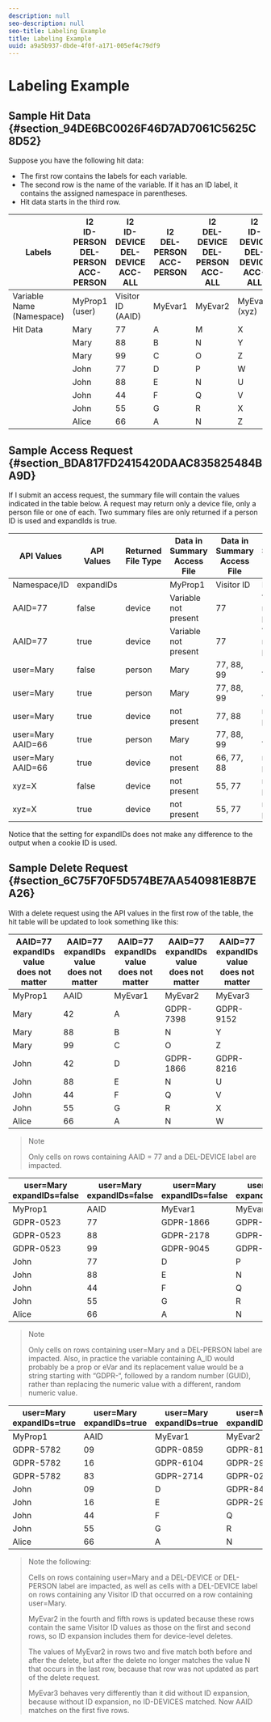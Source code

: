 ```yaml
---
description: null
seo-description: null
seo-title: Labeling Example
title: Labeling Example
uuid: a9a5b937-dbde-4f0f-a171-005ef4c79df9
---
```


# Labeling Example

## Sample Hit Data {#section_94DE6BC0026F46D7AD7061C5625C8D52}

Suppose you have the following hit data:

* The first row contains the labels for each variable. 
* The second row is the name of the variable. If it has an ID label, it contains the assigned namespace in parentheses. 
* Hit data starts in the third row.

<!-- Meike, I converted html tables for fix elusive validation error. Bob -->

| Labels | I2<br>ID-PERSON<br>DEL-PERSON<br>ACC-PERSON  | I2<br>ID-DEVICE<br>DEL-DEVICE<br>ACC-ALL  | I2<br>DEL-PERSON<br>ACC-PERSON | I2<br>DEL-DEVICE<br>DEL-PERSON<br>ACC-ALL  | I2<br>ID-DEVICE<br>DEL-DEVICE<br>ACC-ALL  |
|---|---|---|---|---|---|
|Variable Name<br>(Namespace)|MyProp1<br>(user)|Visitor ID<br>(AAID)|MyEvar1|MyEvar2|MyEvar3<br>(xyz)|
|Hit Data|Mary|77|A|M|X|
| |Mary|88|B|N|Y|
| |Mary|99|C|O|Z|
| |John|77|D|P|W|
| |John|88|E|N|U|
| |John|44|F|Q|V|
| |John|55|G|R|X|
| |Alice|66|A|N|Z|


## Sample Access Request {#section_BDA817FD2415420DAAC835825484BA9D}

If I submit an access request, the summary file will contain the values indicated in the table below. A request may return only a device file, only a person file or one of each. Two summary files are only returned if a person ID is used and expandIds is true. 

| API Values| API Values|Returned File Type | Data in <br>Summary Access File </br>| Data in <br>Summary Access File</br>|Data in <br>Summary Access File</br>|Data in <br>Summary Access File</br>|Data in <br>Summary Access File</br>|
|--- |--- |--- |---|---|---|---|---|
|Namespace/ID|expandIDs||MyProp1|Visitor ID|MyEvar1|MyEvar2|MyEvar3|
|AAID=77|false|device|Variable not present|77|Variable not present|M, P|X, W|
|AAID=77|true|device|Variable not present|77|Variable not present|M, P|X, W|
|user=Mary|false|person|Mary|77, 88, 99|A, B, C|M, N, O|X, Y, Z|
|user=Mary|true|person|Mary|77, 88, 99|A, B, C|M, N, O|X, Y, Z|
|user=Mary|true|device|not present|77, 88|not present|N, P|U, W|
|user=Mary AAID=66|true|person|Mary|77, 88, 99|A, B, C|M, N, O|X, Y, Z|
|user=Mary AAID=66|true|device|not present|66, 77, 88|not present|N, P|U, W, Z|
|xyz=X|false|device|not present|55, 77|not present|M, R|X|
|xyz=X|true|device|not present|55, 77|not present|M, P, R|W, X|

Notice that the setting for expandIDs does not make any difference to the output when a cookie ID is used.

## Sample Delete Request {#section_6C75F70F5D574BE7AA540981E8B7EA26}

With a delete request using the API values in the first row of the table, the hit table will be updated to look something like this: 

|AAID=77 expandIDs value<br>does not matter</br>|AAID=77 expandIDs value<br>does not matter</br>|AAID=77 expandIDs value<br>does not matter</br>|AAID=77 expandIDs value<br>does not matter</br>|AAID=77 expandIDs value<br>does not matter</br>|
|---|---|---|---|---|
|MyProp1|AAID|MyEvar1|MyEvar2|MyEvar3|
|Mary|42|A|GDPR-7398|GDPR-9152|
|Mary|88|B|N|Y|
|Mary|99|C|O|Z|
|John|42|D|GDPR-1866|GDPR-8216|
|John|88|E|N|U|
|John|44|F|Q|V|
|John|55|G|R|X|
|Alice|66|A|N|W|

> Note
>
> Only cells on rows containing AAID = 77 and a DEL-DEVICE label are impacted.

|user=Mary<br>expandIDs=false</br>|user=Mary<br>expandIDs=false</br>|user=Mary<br>expandIDs=false</br>|user=Mary<br>expandIDs=false</br>|user=Mary<br>expandIDs=false</br>|
|--- |---|---|---|---|
|MyProp1|AAID|MyEvar1|MyEvar2|MyEvar3|
|GDPR-0523|77|GDPR-1866|GDPR-3681|X|
|GDPR-0523|88|GDPR-2178|GDPR-1975|Y|
|GDPR-0523|99|GDPR-9045|GDPR-2864|Z|
|John|77|D|P|W|
|John|88|E|N|U|
|John|44|F|Q|V|
|John|55|G|R|X|
|Alice|66|A|N|W|

> Note
>
> Only cells on rows containing user=Mary and a DEL-PERSON label are impacted. Also, in practice the variable containing A_ID would probably be a prop or eVar and its replacement value would be a string starting with “GDPR-“, followed by a random number (GUID), rather than replacing the numeric value with a different, random numeric value.

|user=Mary<br>expandIDs=true</br>|user=Mary<br>expandIDs=true</br>|user=Mary<br>expandIDs=true</br>|user=Mary<br>expandIDs=true</br>|user=Mary<br>expandIDs=true</br>|
|--- |---|---|---|---|
|MyProp1|AAID|MyEvar1|MyEvar2|MyEvar3|
|GDPR-5782|09|GDPR-0859|GDPR-8183|GDPR-9152|
|GDPR-5782|16|GDPR-6104|GDPR-2911|GDPR-6821|
|GDPR-5782|83|GDPR-2714|GDPR-0219|GDPR-4395|
|John|09|D|GDPR-8454|GDPR-8216|
|John|16|E|GDPR-2911|GDPR-2930|
|John|44|F|Q|V|
|John|55|G|R|X|
|Alice|66|A|N|W|

> Note the following:
>
> Cells on rows containing user=Mary and a DEL-DEVICE or DEL-PERSON label are impacted, as well as cells with a DEL-DEVICE label on rows containing any Visitor ID that occurred on a row containing user=Mary. 
>
> MyEvar2 in the fourth and fifth rows is updated because these rows contain the same Visitor ID values as those on the first and second rows, so ID expansion includes them for device-level deletes. 
>
> The values of MyEvar2 in rows two and five match both before and after the delete, but after the delete no longer matches the value N that occurs in the last row, because that row was not updated as part of the delete request. 
>
> MyEvar3 behaves very differently than it did without ID expansion, because without ID expansion, no ID-DEVICES matched. Now AAID matches on the first five rows. 
